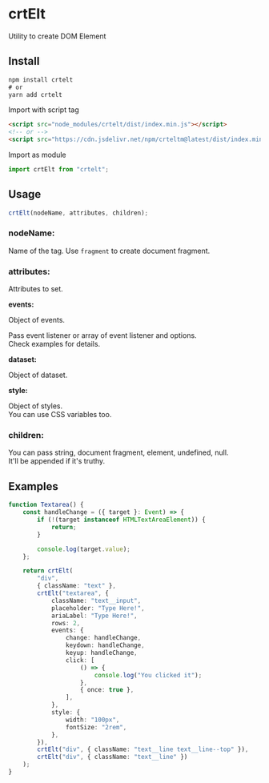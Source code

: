 # crtElt

Utility to create DOM Element

## Install

```txt
npm install crtelt
# or
yarn add crtelt
```

Import with script tag

```html
<script src="node_modules/crtelt/dist/index.min.js"></script>
<!-- or -->
<script src="https://cdn.jsdelivr.net/npm/crteltm@latest/dist/index.min.js"></script>
```

Import as module

```javascript
import crtElt from "crtelt";
```

## Usage

```js
crtElt(nodeName, attributes, children);
```

### nodeName:

Name of the tag. Use `fragment` to create document fragment.

### attributes:

Attributes to set.

**events:**

Object of events.

Pass event listener or array of event listener and options.\
Check examples for details.

**dataset:**

Object of dataset.

**style:**

Object of styles.\
You can use CSS variables too.

### children:

You can pass string, document fragment, element, undefined, null.\
It'll be appended if it's truthy.

## Examples

```ts
function Textarea() {
    const handleChange = ({ target }: Event) => {
        if (!(target instanceof HTMLTextAreaElement)) {
            return;
        }

        console.log(target.value);
    };

    return crtElt(
        "div",
        { className: "text" },
        crtElt("textarea", {
            className: "text__input",
            placeholder: "Type Here!",
            ariaLabel: "Type Here!",
            rows: 2,
            events: {
                change: handleChange,
                keydown: handleChange,
                keyup: handleChange,
                click: [
                    () => {
                        console.log("You clicked it");
                    },
                    { once: true },
                ],
            },
            style: {
                width: "100px",
                fontSize: "2rem",
            },
        }),
        crtElt("div", { className: "text__line text__line--top" }),
        crtElt("div", { className: "text__line" })
    );
}
```
